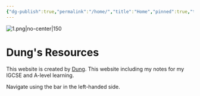 ```yaml
---
{"dg-publish":true,"permalink":"/home/","title":"Home","pinned":true,"tags":["Customization","gardenEntry","gardenEntry"],"noteIcon":""}
---
```


![1.png|no-center|150](/img/user/Assets/1.png)
# Dung's Resources
This website is created by [Dung](https://www.facebook.com/luong.tuandung.3/). This website including my notes for my IGCSE and A-level learning.

Navigate using the bar in the left-handed side.


